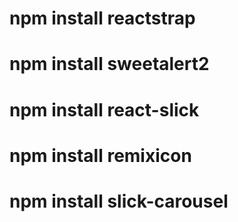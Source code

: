 # npm install reactstrap
# npm install sweetalert2
# npm install react-slick
# npm install remixicon
# npm install slick-carousel
